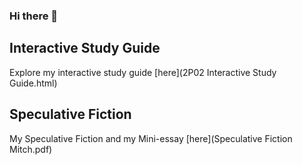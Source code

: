 ### Hi there 👋

<!--
**mitchepie/mitchepie** is a ✨ _special_ ✨ repository because its `README.md` (this file) appears on your GitHub profile.

Here are some ideas to get you started:

- 🔭 I’m currently working on ...
- 🌱 I’m currently learning ...
- 👯 I’m looking to collaborate on ...
- 🤔 I’m looking for help with ...
- 💬 Ask me about ...
- 📫 How to reach me: ...
- 😄 Pronouns: ...
- ⚡ Fun fact: ...
-->

## Interactive Study Guide
Explore my interactive study guide [here](2P02 Interactive Study Guide.html)
## Speculative Fiction
My Speculative Fiction and my Mini-essay [here](Speculative Fiction Mitch.pdf) 




